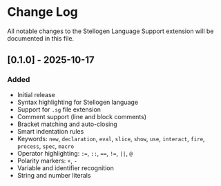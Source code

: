 # Change Log

All notable changes to the Stellogen Language Support extension will be documented in this file.

## [0.1.0] - 2025-10-17

### Added
- Initial release
- Syntax highlighting for Stellogen language
- Support for `.sg` file extension
- Comment support (line and block comments)
- Bracket matching and auto-closing
- Smart indentation rules
- Keywords: `new`, `declaration`, `eval`, `slice`, `show`, `use`, `interact`, `fire`, `process`, `spec`, `macro`
- Operator highlighting: `:=`, `::`, `==`, `!=`, `||`, `@`
- Polarity markers: `+`, `-`
- Variable and identifier recognition
- String and number literals
